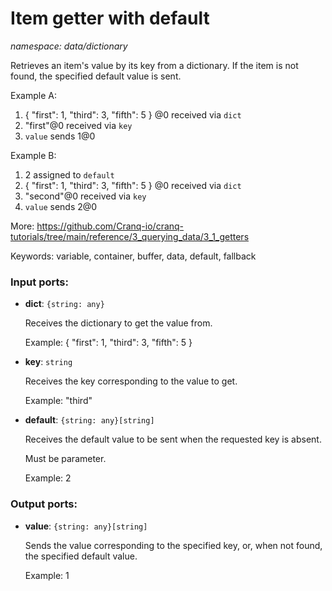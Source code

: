 # Item getter with default

_namespace: data/dictionary_

Retrieves an item's value by its key from a dictionary.
If the item is not found, the specified default value is sent.

Example A:
1. { "first": 1, "third": 3, "fifth": 5 } @0 received via `dict`
2. "first"@0 received via `key`
3. `value` sends 1@0

Example B:
1. 2 assigned to `default`
2. { "first": 1, "third": 3, "fifth": 5 } @0 received via `dict`
3. "second"@0 received via `key`
4. `value` sends 2@0

More:
https://github.com/Cranq-io/cranq-tutorials/tree/main/reference/3_querying_data/3_1_getters

Keywords: variable, container, buffer, data, default, fallback

### Input ports:

* __dict__: ` {string: any} `

    Receives the dictionary to get the value from.
    
    Example:
    { "first": 1, "third": 3, "fifth": 5 }


* __key__: ` string `

    Receives the key corresponding to the value to get.
    
    Example:
    "third"


* __default__: ` {string: any}[string] `

    Receives the default value to be sent when the requested key is absent.
    
    Must be parameter.
    
    Example:
    2

### Output ports:

* __value__: ` {string: any}[string] `

    Sends the value corresponding to the specified key, or, when not found, the specified default value.
    
    Example:
    1

